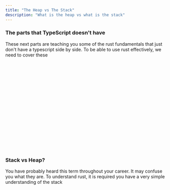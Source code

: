 ```yaml
---
title: "The Heap vs The Stack"
description: "What is the heap vs what is the stack"
---
```


### The parts that TypeScript doesn't have
These next parts are teaching you some of the rust fundamentals that just don't
have a typescript side by side.  To be able to use rust effectively, we need to
cover these

<br />
<br />
<br />
<br />
<br />
<br />
<br />
<br />
<br />
<br />
<br />
<br />
<br />
<br />
<br />
<br />




### Stack vs Heap?
You have probably heard this term throughout your career.  It may confuse you
what they are.  To understand rust, it is required you have a very simple
understanding of the stack

<br />
<br />
<br />
<br />
<br />
<br />
<br />
<br />
<br />
<br />
<br />
<br />
<br />
<br />
<br />
<br />



